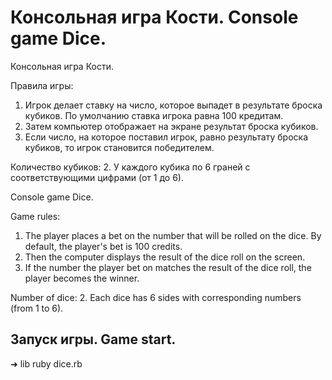 # Консольная игра Кости. Console game Dice.

Консольная игра Кости.

Правила игры:

1. Игрок делает ставку на число, которое выпадет в результате броска кубиков. По умолчанию ставка игрока равна 100 кредитам.
2. Затем компьютер отображает на экране результат броска кубиков.
3. Если число, на которое поставил игрок, равно результату броска кубиков, то игрок становится победителем.

Количество кубиков: 2. У каждого кубика по 6 граней с соответствующими цифрами (от 1 до 6).


Console game Dice.

Game rules:

1. The player places a bet on the number that will be rolled on the dice. By default, the player's bet is 100 credits.
2. Then the computer displays the result of the dice roll on the screen.
3. If the number the player bet on matches the result of the dice roll, the player becomes the winner.

Number of dice: 2. Each dice has 6 sides with corresponding numbers (from 1 to 6).

## Запуск игры. Game start.

➜  lib ruby dice.rb
